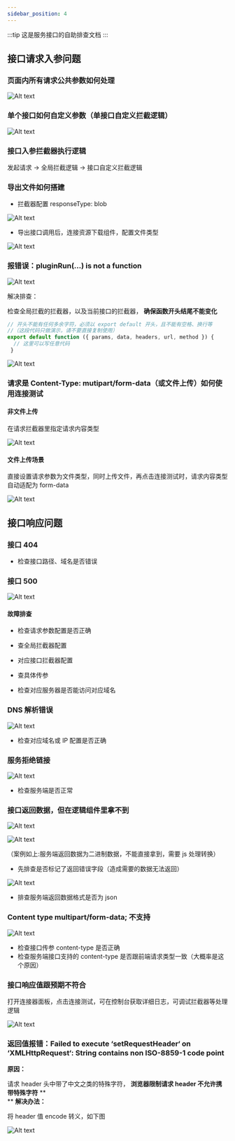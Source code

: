 ```yaml
---
sidebar_position: 4
---
```


:::tip
这是服务接口的自助排查文档
:::

## 接口请求入参问题

### 页面内所有请求公共参数如何处理

![Alt text](img/image.png)

### 单个接口如何自定义参数（单接口自定义拦截逻辑）

![Alt text](img/image-1.png)

### 接口入参拦截器执行逻辑

发起请求 -> 全局拦截逻辑 -> 接口自定义拦截逻辑

### 导出文件如何搭建

- 拦截器配置 responseType: blob

![Alt text](img/image-2.png)

- 导出接口调用后，连接资源下载组件，配置文件类型

![Alt text](img/image-3.png)

### 报错误：pluginRun(...) is not a function

![Alt text](img/image-4.png)

解决排查：

检查全局拦截的拦截器，以及当前接口的拦截器， **确保函数开头结尾不能变化**

```JavaScript
// 开头不能有任何多余字符，必须以 export default 开头，且不能有空格、换行等
//（这段代码只做演示，请不要直接复制使用）
export default function ({ params, data, headers, url, method }) {
  // 这里可以写任意代码
 }

```

![Alt text](img/image-5.png)

### 请求是 Content-Type: mutipart/form-data（或文件上传）如何使用连接测试

#### 非文件上传

在请求拦截器里指定请求内容类型

![Alt text](img/image-6.png)

#### 文件上传场景

直接设置请求参数为文件类型，同时上传文件，再点击连接测试时，请求内容类型自动适配为 form-data

![Alt text](img/image-7.png)

## 接口响应问题

### 接口 404

- 检查接口路径、域名是否错误

### 接口 500

![Alt text](img/image-8.png)

#### 故障排查

- 检查请求参数配置是否正确

- 查全局拦截器配置
- 对应接口拦截器配置
- 查具体传参

- 检查对应服务器是否能访问对应域名

### DNS 解析错误

![Alt text](img/image-9.png)

- 检查对应域名或 IP 配置是否正确

### 服务拒绝链接

![Alt text](img/image-10.png)

- 检查服务端是否正常

### 接口返回数据，但在逻辑组件里拿不到

![Alt text](img/image-11.png)

![Alt text](img/image-12.png)

（案例如上:服务端返回数据为二进制数据，不能直接拿到，需要 js 处理转换）

- 先排查是否标记了返回错误字段（造成需要的数据无法返回）

![Alt text](img/image-13.png)

- 排查服务端返回数据格式是否为 json

### Content type multipart/form-data; 不支持

![Alt text](img/image-14.png)

- 检查接口传参 content-type 是否正确
- 检查服务端接口支持的 content-type 是否跟前端请求类型一致（大概率是这个原因）

### 接口响应值跟预期不符合

打开连接器面板，点击连接测试，可在控制台获取详细日志，可调试拦截器等处理逻辑

![Alt text](img/image-15.png)

### 返回值报错：Failed to execute ‘setRequestHeader‘ on ‘XMLHttpRequest‘: String contains non ISO-8859-1 code point

**原因：**

请求 header 头中带了中文之类的特殊字符， **浏览器限制请求 header 不允许携带特殊字符** \*\*  
\*\* **解决办法：**

将 header 值 encode 转义，如下图

![Alt text](img/image-16.png)
